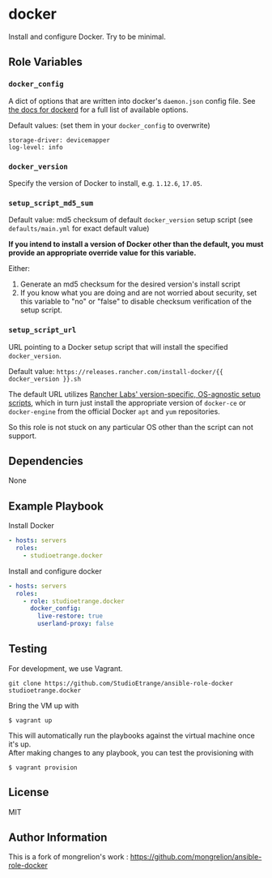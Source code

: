 
docker
=========

Install and configure Docker.
Try to be minimal.

Role Variables
--------------

### `docker_config`

A dict of options that are written into docker's `daemon.json` config file. See [the docs for dockerd](https://docs.docker.com/engine/reference/commandline/dockerd/) for a full list of available options.

Default values: (set them in your `docker_config` to overwrite)

    storage-driver: devicemapper
    log-level: info

### `docker_version`

Specify the version of Docker to install, e.g. `1.12.6`, `17.05`.


### `setup_script_md5_sum`

Default value: md5 checksum of default `docker_version` setup script (see `defaults/main.yml` for exact default value)

**If you intend to install a version of Docker other than the default, you must provide an appropriate override value for this variable.**

Either:

1. Generate an md5 checksum for the desired version's install script
1. If you know what you are doing and are not worried about security, set this variable to "no" or "false" to disable checksum verification of the setup script.

### `setup_script_url`

URL pointing to a Docker setup script that will install the specified `docker_version`.

Default value: `https://releases.rancher.com/install-docker/{{ docker_version }}.sh`

The default URL utilizes [Rancher Labs' version-specific, OS-agnostic setup scripts](https://github.com/rancher/install-docker), which in turn just install the appropriate version of `docker-ce` or `docker-engine` from the official Docker `apt` and `yum` repositories.

So this role is not stuck on any particular OS other than the script can not support.

Dependencies
------------

None

Example Playbook
----------------
Install Docker
```yaml
- hosts: servers
  roles:
    - studioetrange.docker
```

Install and configure docker
```yaml
- hosts: servers
  roles:
    - role: studioetrange.docker
      docker_config:
        live-restore: true
        userland-proxy: false
```

Testing
-------
For development, we use Vagrant.

```
git clone https://github.com/StudioEtrange/ansible-role-docker studioetrange.docker
```

Bring the VM up with

```
$ vagrant up
```

This will automatically run the playbooks against the virtual machine once it's up.  
After making changes to any playbook, you can test the provisioning with

```
$ vagrant provision
```

License
-------

MIT

Author Information
------------------

This is a fork of mongrelion's work : https://github.com/mongrelion/ansible-role-docker
